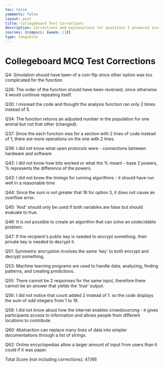 ```yaml
---
toc: false
comments: false
layout: post
title: Collegeboard Test Corrections
description: Corrections and explanations for questions I answered incorrectly on the practice MCQ from Collegeboard
courses: {compsci: {week: 11}}
type: tangibles
---
```


# Collegeboard MCQ Test Corrections

Q4: Simulation should have been of a coin flip since other option was too complicated for the function.

Q26: The order of the function should have been reversed, since otherwise it would continue repeating itself.

Q30: I misread the code and thought the analysis function ran only 2 times instead of 5.

Q34: The function returns an adjusted number in the population for one animal but not that other (changed).

Q37: Since the each function was for a section with 2 lines of code instead of 1, there are more operations on the one with 2 lines.

Q39: I did not know what open protocols were - connections between hardware and software

Q42: I did not know how bits worked or what the % meant - base 2 powers, % represents the difference of the powers.

Q43: I did not know the timings for running algorithms - it should have run well in a reasonable time

Q44: Since the sum is not greater that 16 for option 3, it does not cause an overflow error.

Q45: 'And' should only be used if both variables are false but should evaluate to true.

Q46: It is not possible to create an algorithm that can solve an undecidable problem.

Q47: If the recipient's public key is needed to encrypt something. their private key is needed to decrypt it.

Q51: Symmetric encryption involves the same 'key' to both encrypt and decrypt something.

Q53: Machine learning programs are used to handle data; analyzing, finding patterns, and creating predictions.

Q55: There cannot be 2 responses for the same input, therefore there cannot be an answer that yields the 'true' output.

Q56: I did not notice that count added 2 instead of 1. so the code displays the sum of odd integers from 1 to 19.

Q58: I did not know about how the internet enables crowdsourcing - it gives participants access to information and allows people from different locations to contribute.

Q60: Abstraction can replace many lines of data into simpler documentations through a list of strings.

Q62: Online encyclopedias allow a larger amount of input from users than it could if it was paper.


Total Score (not including corrections): 47/66